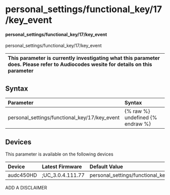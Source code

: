 ﻿---
description: personal_settings/functional_key/17/key_event
search: false
---

# personal_settings/functional_key/17/key_event

#### personal_settings/functional_key/17/key_event

personal_settings/functional_key/17/key_event


| This parameter is currently investigating what this parameter does. Please refer to Audiocodes wesite for details on this parameter | 
| :--- |

## Syntax
| Parameter | Syntax |
| :--- | :--- |
|personal_settings/functional_key/17/key_event | {% raw %} undefined {% endraw %}|

## Devices
This parameter is available on the following devices

| Device | Latest Firmware | Default Value |
|:---|:---|:---|
| audc450HD | ;UC_3.0.4.111.77 | personal_settings/functional_key/17/key_event=CALENDAR 

ADD A DISCLAIMER
